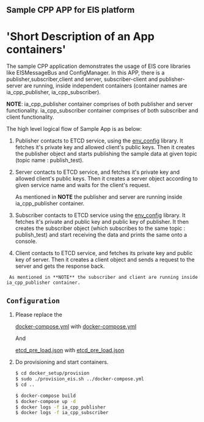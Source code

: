 ## Sample CPP APP for EIS platform ##

# 'Short Description of an App containers'
   The sample CPP application demonstrates the usage of EIS core libraries like EISMessageBus and ConfigManager.
   In this APP, there is a publisher,subscriber,client and server, subscriber-client and publisher-server are running, inside independent
   containers (container names are ia_cpp_publisher, ia_cpp_subscriber).

   **NOTE**: ia_cpp_publisher container comprises of both publisher and server functionality.
             ia_cpp_subscriber container comprises of both subscriber and client functionality.


The high level logical flow of Sample App is as below:
   
   1. Publisher contacts to ETCD service, using the [env_config](../../common/libs/ConfigManager/c/src/env_config.c)
      library. It fetches it's private key and allowed client's public keys. Then it creates
      the publisher object and starts publishing the sample data at given topic
      (topic name : publish_test).

   2. Server contacts to ETCD service, and fetches it's private key and allowed client's public keys.
      Then it creates a server object according to given service name and waits for the client's request.
      
      As mentioned in **NOTE** the publisher and server are running inside ia_cpp_publisher container.

   3. Subscriber contacts to ETCD service using the [env_config](../../common/libs/ConfigManager/c/src/env_config.c)
      library. It fetches it's private and public key and public key of publisher. It then creates
      the subscriber object (which subscribes to the same topic : publish_test) and start receiving
      the data and prints the same onto a console.

   4. Client contacts to ETCD service, and fetches its private key and public key of server. Then
      it creates a client object and sends a request to the server and gets the response back.

     As mentioned in **NOTE** the subscriber and client are running inside ia_cpp_publisher container.

## `Configuration`
1. Please replace the

   [docker-compose.yml](../../docker-compose.yml) with
   [docker-compose.yml](./docker-compose.yml)

   And

   [etcd_pre_load.json](../../provision/config/etcd_pre_load.json) with
   [etcd_pre_load.json](./config/etcd_pre_load.json)

2. Do provisioning and start containers.

   ```sh
   $ cd docker_setup/provision
   $ sudo ./provision_eis.sh ../docker-compose.yml
   $ cd ..
   ```

   ```sh
   $ docker-compose build
   $ docker-compose up -d
   $ docker logs -f ia_cpp_publisher
   $ docker logs -f ia_cpp_subscriber
   ```


